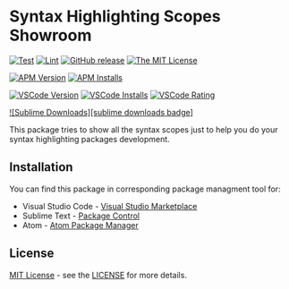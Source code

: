 # Syntax Highlighting Scopes Showroom

[![Test][gh test workflow badge]][gh test workflow]
[![Lint][gh lint workflow badge]][gh lint workflow]
[![GitHub release][gh releases badge]][gh releases]
[![The MIT License][mit license badge]][mit license]

[![APM Version][apm version badge]][apm version]
[![APM Installs][apm installs badge]][apm installs]

[![VSCode Version][vscode version badge]][vscode merketplace]
[![VSCode Installs][vscode installs badge]][vscode merketplace]
[![VSCode Rating][vscode rating badge]][vscode merketplace]

[![Sublime Downloads][sublime downloads badge]][sublime package control]

This package tries to show all the syntax scopes just to help you do your
syntax highlighting packages development.

## Installation

You can find this package in corresponding package managment tool for:

- Visual Studio Code - [Visual Studio Marketplace][vscode merketplace]
- Sublime Text - [Package Control][sublime package control]
- Atom - [Atom Package Manager][atom package manager]

## License

[MIT License][mit license] - see the [LICENSE][license.md] for more details.

[vscode merketplace]: https://marketplace.visualstudio.com/items?itemName=baleiko.syntax-highlighting-scopes-showroom
[sublime package control]: https://packagecontrol.io/installation
[atom package manager]: https://atom.io/packages/syntax-highlighting-scopes-showroom
[mit license]: https://opensource.org/licenses/MIT
[mit license badge]: https://img.shields.io/badge/license-MIT-orange.svg
[license.md]: https://github.com/baleyko/vscode-b-syntax-highlighting/blob/master/LICENSE.md
[gh releases]: https://github.com/baleyko/syntax-highlighting-scopes-showroom/releases
[gh releases badge]: https://img.shields.io/github/release/baleyko/syntax-highlighting-scopes-showroom.svg
[gh test workflow]: https://github.com/baleyko/syntax-highlighting-scopes-showroom/actions?query=workflow%3ATest
[gh test workflow badge]: https://github.com/baleyko/syntax-highlighting-scopes-showroom/workflows/Test/badge.svg
[gh lint workflow]: https://github.com/baleyko/syntax-highlighting-scopes-showroom/actions?query=workflow%3ALint
[gh lint workflow badge]: https://github.com/baleyko/syntax-highlighting-scopes-showroom/workflows/Lint/badge.svg
[apm version]: https://atom.io/packages/syntax-highlighting-scopes-showroom
[apm version badge]: https://img.shields.io/apm/v/syntax-highlighting-scopes-showroom
[apm installs]: https://atom.io/packages/syntax-highlighting-scopes-showroom
[apm installs badge]: https://img.shields.io/apm/dm/syntax-highlighting-scopes-showroom
[vscode merketplace]: https://marketplace.visualstudio.com/items?itemName=baleiko.syntax-highlighting-scopes-showroom
[vscode version badge]: https://vsmarketplacebadge.apphb.com/version/baleiko.syntax-highlighting-scopes-showroom.svg
[vscode installs badge]: https://vsmarketplacebadge.apphb.com/installs-short/baleiko.syntax-highlighting-scopes-showroom.svg
[vscode rating badge]: https://vsmarketplacebadge.apphb.com/rating-short/baleiko.syntax-highlighting-scopes-showroom.svg
[sublime installs badge]: https://img.shields.io/packagecontrol/dt/Syntax%20Highlighting%20Scopes%20Showroom
[sublime downloads control]: https://packagecontrol.io/packages/Syntax%20Highlighting%20Scopes%20Showroom
